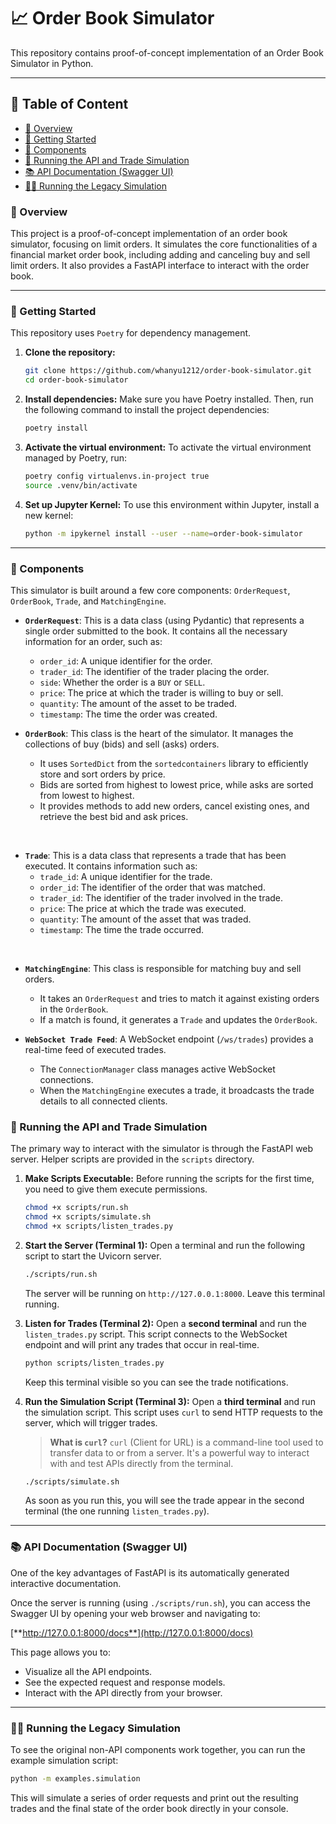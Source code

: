 <!-- omit in toc -->
# 📈 Order Book Simulator
This repository contains proof-of-concept implementation of an Order Book Simulator in Python.

---

<!-- omit in toc -->
## 📜 Table of Content

- [📖 Overview](#-overview)
- [🚀 Getting Started](#-getting-started)
- [🧩 Components](#-components)
- [🚀 Running the API and Trade Simulation](#-running-the-api-and-trade-simulation)
- [📚 API Documentation (Swagger UI)](#-api-documentation-swagger-ui)
- [🏃‍♀️ Running the Legacy Simulation](#️-running-the-legacy-simulation)

### 📖 Overview
This project is a proof-of-concept implementation of an order book simulator, focusing on limit orders. It simulates the core functionalities of a financial market order book, including adding and canceling buy and sell limit orders. It also provides a FastAPI interface to interact with the order book.

---

### 🚀 Getting Started
This repository uses `Poetry` for dependency management.

1. **Clone the repository:**
   ```bash
   git clone https://github.com/whanyu1212/order-book-simulator.git
   cd order-book-simulator
   ```
   
2. **Install dependencies:**
   Make sure you have Poetry installed. Then, run the following command to install the project dependencies:
   ```bash
   poetry install
   ```

3. **Activate the virtual environment:**
   To activate the virtual environment managed by Poetry, run:
   ```bash
   poetry config virtualenvs.in-project true
   source .venv/bin/activate
   ```

4. **Set up Jupyter Kernel:**
   To use this environment within Jupyter, install a new kernel:
   ```bash
   python -m ipykernel install --user --name=order-book-simulator
   ```
---

### 🧩 Components
This simulator is built around a few core components: `OrderRequest`, `OrderBook`, `Trade`, and `MatchingEngine`.

- **`OrderRequest`**: This is a data class (using Pydantic) that represents a single order submitted to the book. It contains all the necessary information for an order, such as:
  - `order_id`: A unique identifier for the order.
  - `trader_id`: The identifier of the trader placing the order.
  - `side`: Whether the order is a `BUY` or `SELL`.
  - `price`: The price at which the trader is willing to buy or sell.
  - `quantity`: The amount of the asset to be traded.
  - `timestamp`: The time the order was created.

- **`OrderBook`**: This class is the heart of the simulator. It manages the collections of buy (bids) and sell (asks) orders.
  - It uses `SortedDict` from the `sortedcontainers` library to efficiently store and sort orders by price.
  - Bids are sorted from highest to lowest price, while asks are sorted from lowest to highest.
  - It provides methods to add new orders, cancel existing ones, and retrieve the best bid and ask prices.

<br>

- **`Trade`**: This is a data class that represents a trade that has been executed. It contains information such as:
  - `trade_id`: A unique identifier for the trade.
  - `order_id`: The identifier of the order that was matched.
  - `trader_id`: The identifier of the trader involved in the trade.
  - `price`: The price at which the trade was executed.
  - `quantity`: The amount of the asset that was traded.
  - `timestamp`: The time the trade occurred.

<br>

- **`MatchingEngine`**: This class is responsible for matching buy and sell orders.
  -  It takes an `OrderRequest` and tries to match it against existing orders in the `OrderBook`.
  -  If a match is found, it generates a `Trade` and updates the `OrderBook`.

- **`WebSocket Trade Feed`**: A WebSocket endpoint (`/ws/trades`) provides a real-time feed of executed trades.
  - The `ConnectionManager` class manages active WebSocket connections.
  - When the `MatchingEngine` executes a trade, it broadcasts the trade details to all connected clients.

### 🚀 Running the API and Trade Simulation
The primary way to interact with the simulator is through the FastAPI web server. Helper scripts are provided in the `scripts` directory.

1.  **Make Scripts Executable:**
    Before running the scripts for the first time, you need to give them execute permissions.
    ```bash
    chmod +x scripts/run.sh
    chmod +x scripts/simulate.sh
    chmod +x scripts/listen_trades.py
    ```

2.  **Start the Server (Terminal 1):**
    Open a terminal and run the following script to start the Uvicorn server.
    ```bash
    ./scripts/run.sh
    ```
    The server will be running on `http://127.0.0.1:8000`. Leave this terminal running.

3.  **Listen for Trades (Terminal 2):**
    Open a **second terminal** and run the `listen_trades.py` script. This script connects to the WebSocket endpoint and will print any trades that occur in real-time.
    ```bash
    python scripts/listen_trades.py
    ```
    Keep this terminal visible so you can see the trade notifications.

4.  **Run the Simulation Script (Terminal 3):**
    Open a **third terminal** and run the simulation script. This script uses `curl` to send HTTP requests to the server, which will trigger trades.
    > **What is `curl`?** `curl` (Client for URL) is a command-line tool used to transfer data to or from a server. It's a powerful way to interact with and test APIs directly from the terminal.
    ```bash
    ./scripts/simulate.sh
    ```
    As soon as you run this, you will see the trade appear in the second terminal (the one running `listen_trades.py`).

---

### 📚 API Documentation (Swagger UI)
One of the key advantages of FastAPI is its automatically generated interactive documentation.

Once the server is running (using `./scripts/run.sh`), you can access the Swagger UI by opening your web browser and navigating to:

[**http://127.0.0.1:8000/docs**](http://127.0.0.1:8000/docs)

This page allows you to:
-   Visualize all the API endpoints.
-   See the expected request and response models.
-   Interact with the API directly from your browser.

---

### 🏃‍♀️ Running the Legacy Simulation
To see the original non-API components work together, you can run the example simulation script:
```bash
python -m examples.simulation
```
This will simulate a series of order requests and print out the resulting trades and the final state of the order book directly in your console.